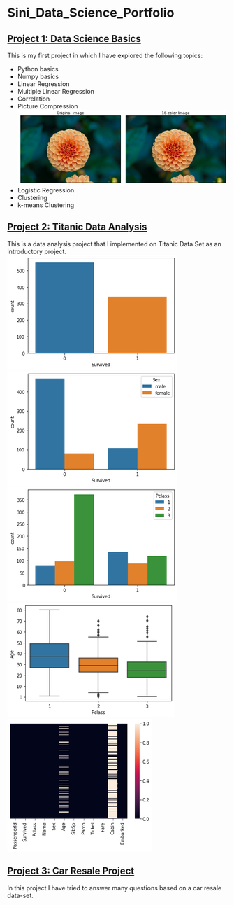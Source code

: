 # Sini_Data_Science_Portfolio
## [Project 1: Data Science Basics](https://github.com/sinishibu/IntroToDataScience/blob/master/DataScienceBasics.ipynb)
This is my first project in which I have explored the following topics:
* Python basics
* Numpy basics
* Linear Regression
* Multiple Linear Regression
* Correlation
* Picture Compression ![](/images/pic1.png)
* Logistic Regression
* Clustering
* k-means Clustering

## [Project 2: Titanic Data Analysis](https://github.com/sinishibu/IntroToDataScience/blob/master/Titanic.ipynb)
This is a data analysis project that I implemented on Titanic Data Set as an introductory project.
![](/images/tit1.png) ![](/images/t2.png) ![](/images/t3.png) ![](/images/t4.png) ![](/images/t5.png)

## [Project 3: Car Resale Project](https://github.com/sinishibu/IntroToDataScience/blob/master/Car_Resale_Project.ipynb)
In this project I have tried to answer many questions based on a car resale data-set.
